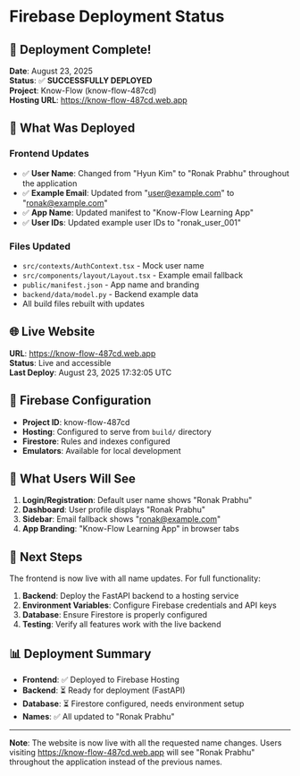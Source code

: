 # Firebase Deployment Status

## 🚀 Deployment Complete!

**Date**: August 23, 2025  
**Status**: ✅ **SUCCESSFULLY DEPLOYED**  
**Project**: Know-Flow (know-flow-487cd)  
**Hosting URL**: https://know-flow-487cd.web.app

## 📝 What Was Deployed

### Frontend Updates
- ✅ **User Name**: Changed from "Hyun Kim" to "Ronak Prabhu" throughout the application
- ✅ **Example Email**: Updated from "user@example.com" to "ronak@example.com"
- ✅ **App Name**: Updated manifest to "Know-Flow Learning App"
- ✅ **User IDs**: Updated example user IDs to "ronak_user_001"

### Files Updated
- `src/contexts/AuthContext.tsx` - Mock user name
- `src/components/layout/Layout.tsx` - Example email fallback
- `public/manifest.json` - App name and branding
- `backend/data/model.py` - Backend example data
- All build files rebuilt with updates

## 🌐 Live Website

**URL**: https://know-flow-487cd.web.app  
**Status**: Live and accessible  
**Last Deploy**: August 23, 2025 17:32:05 UTC

## 🔧 Firebase Configuration

- **Project ID**: know-flow-487cd
- **Hosting**: Configured to serve from `build/` directory
- **Firestore**: Rules and indexes configured
- **Emulators**: Available for local development

## 📱 What Users Will See

1. **Login/Registration**: Default user name shows "Ronak Prabhu"
2. **Dashboard**: User profile displays "Ronak Prabhu"
3. **Sidebar**: Email fallback shows "ronak@example.com"
4. **App Branding**: "Know-Flow Learning App" in browser tabs

## 🚀 Next Steps

The frontend is now live with all name updates. For full functionality:

1. **Backend**: Deploy the FastAPI backend to a hosting service
2. **Environment Variables**: Configure Firebase credentials and API keys
3. **Database**: Ensure Firestore is properly configured
4. **Testing**: Verify all features work with the live backend

## 📊 Deployment Summary

- **Frontend**: ✅ Deployed to Firebase Hosting
- **Backend**: ⏳ Ready for deployment (FastAPI)
- **Database**: ⏳ Firestore configured, needs environment setup
- **Names**: ✅ All updated to "Ronak Prabhu"

---

**Note**: The website is now live with all the requested name changes. Users visiting https://know-flow-487cd.web.app will see "Ronak Prabhu" throughout the application instead of the previous names.
